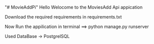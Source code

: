 "# MovieAddPi" 
Hello Welocome to the MoviesAdd Api appication

Download the required requirements in requirements.txt

Now Run the appilication in terminal ==> python manage.py runserver 

Used DataBase -> PostgrelSQL
